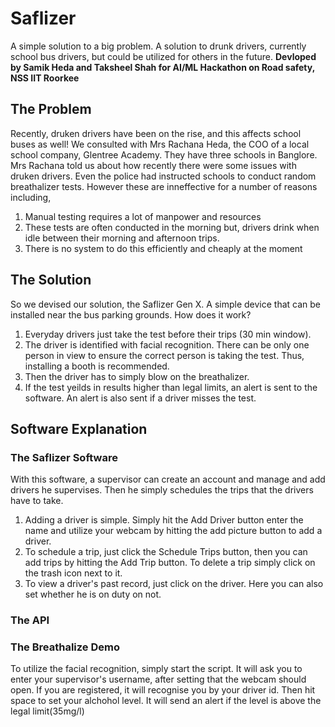 # Saflizer
 A simple solution to a big problem. A solution to drunk drivers, currently school bus drivers, but could be utilized for others in the future. **Devloped by Samik Heda and Taksheel Shah for AI/ML Hackathon on Road safety, NSS IIT Roorkee**

 ## The Problem
 Recently, druken drivers have been on the rise, and this affects school buses as well! We consulted with Mrs Rachana Heda, the COO of a local school company, Glentree Academy. They have three schools in Banglore. Mrs Rachana told us about how recently there were some issues with druken drivers. Even the police had instructed schools to conduct random breathalizer tests. However these are inneffective for a number of reasons including,
 1. Manual testing requires a lot of manpower and resources
 2. These tests are often conducted in the morning but, drivers drink when idle between their morning and afternoon trips.
 3. There is no system to do this efficiently and cheaply at the moment

## The Solution
So we devised our solution, the Saflizer Gen X. A simple device that can be installed near the bus parking grounds. How does it work?
1. Everyday drivers just take the test before their trips (30 min window).
2.  The driver is identified with facial recognition. There can be only one person in view to ensure the correct person is taking the test. Thus, installing a booth is recommended.
3.  Then the driver has to simply blow on the breathalizer.
4.  If the test yeilds in results higher than legal limits, an alert is sent to the software. An alert is also sent if a driver misses the test.

## Software Explanation
### The Saflizer Software
With this software, a supervisor can create an account and manage and add drivers he supervises. Then he simply schedules the trips that the drivers have to take.
1. Adding a driver is simple. Simply hit the Add Driver button enter the name and utilize your webcam by hitting the add picture button to add a driver.
2. To schedule a trip, just click the Schedule Trips button, then you can add trips by hitting the Add Trip button. To delete a trip simply click on the trash icon next to it.
3. To view a driver's past record, just click on the driver. Here you can also set whether he is on duty on not.

### The API

### The Breathalize Demo
To utilize the facial recognition, simply start the script. It will ask you to enter your supervisor's username, after setting that the webcam should open. If you are registered, it will recognise you by your driver id. Then hit space to set your alchohol level. It will send an alert if the level is above the legal limit(35mg/l)

